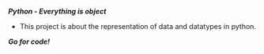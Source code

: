 ***Python - Everything is object***

* This project is about the representation of data and datatypes in python.

***Go for code!***
